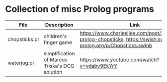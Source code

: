 # Collection of misc Prolog programs

| File | Description | Link |
| --- | --- | --- |
| chopsticks.pl | children's finger game | https://www.charlesjlee.com/post/20200605-prolog-chopsticks, https://swish.swi-prolog.org/p/Chopsticks.swinb |
| waterjug.pl | simplification of Marcus Triska's DCG solution | https://www.youtube.com/watch?v=vdabv9EkYrY |
